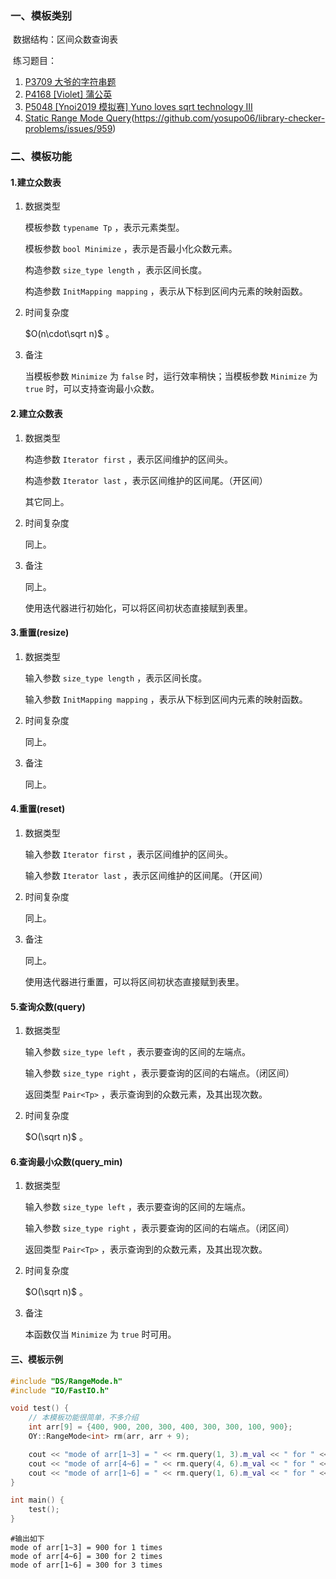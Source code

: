 ### 一、模板类别

​	数据结构：区间众数查询表

​	练习题目：

1. [P3709 大爷的字符串题](https://www.luogu.com.cn/problem/P3709)
2. [P4168 [Violet] 蒲公英](https://www.luogu.com.cn/problem/P4168)
3. [P5048 [Ynoi2019 模拟赛] Yuno loves sqrt technology III](https://www.luogu.com.cn/problem/P5048)
4. [Static Range Mode Query](https://judge.yosupo.jp/problem/static_range_mode_query)(https://github.com/yosupo06/library-checker-problems/issues/959)


### 二、模板功能

#### 1.建立众数表

1. 数据类型


   模板参数 `typename Tp` ，表示元素类型。
   
   模板参数 `bool Minimize` ，表示是否最小化众数元素。

   构造参数 `size_type length` ，表示区间长度。
   
   构造参数 `InitMapping mapping` ，表示从下标到区间内元素的映射函数。

2. 时间复杂度

   $O(n\cdot\sqrt n)$ 。

3. 备注

   当模板参数 `Minimize` 为 `false` 时，运行效率稍快；当模板参数 `Minimize` 为 `true` 时，可以支持查询最小众数。

#### 2.建立众数表

1. 数据类型

   构造参数 `Iterator first` ，表示区间维护的区间头。

   构造参数 `Iterator last` ，表示区间维护的区间尾。（开区间）

   其它同上。

2. 时间复杂度

   同上。

3. 备注

   同上。

   使用迭代器进行初始化，可以将区间初状态直接赋到表里。

#### 3.重置(resize)

1. 数据类型

   输入参数 `size_type length` ，表示区间长度。
   
   输入参数 `InitMapping mapping` ，表示从下标到区间内元素的映射函数。

2. 时间复杂度

   同上。

3. 备注

   同上。

#### 4.重置(reset)

1. 数据类型

   输入参数 `Iterator first` ，表示区间维护的区间头。

   输入参数 `Iterator last` ，表示区间维护的区间尾。（开区间）

2. 时间复杂度

   同上。

3. 备注

   同上。

   使用迭代器进行重置，可以将区间初状态直接赋到表里。

#### 5.查询众数(query)

1. 数据类型

   输入参数 `size_type left` ，表示要查询的区间的左端点。
   
   输入参数 `size_type right` ，表示要查询的区间的右端点。（闭区间）
   
   返回类型 `Pair<Tp>` ，表示查询到的众数元素，及其出现次数。

2. 时间复杂度

   $O(\sqrt n)$ 。

#### 6.查询最小众数(query_min)

1. 数据类型

   输入参数 `size_type left` ，表示要查询的区间的左端点。
   
   输入参数 `size_type right` ，表示要查询的区间的右端点。（闭区间）
   
   返回类型 `Pair<Tp>` ，表示查询到的众数元素，及其出现次数。

2. 时间复杂度

   $O(\sqrt n)$ 。

3. 备注

   本函数仅当 `Minimize` 为 `true` 时可用。

#### 三、模板示例

```c++
#include "DS/RangeMode.h"
#include "IO/FastIO.h"

void test() {
    // 本模板功能很简单，不多介绍
    int arr[9] = {400, 900, 200, 300, 400, 300, 300, 100, 900};
    OY::RangeMode<int> rm(arr, arr + 9);

    cout << "mode of arr[1~3] = " << rm.query(1, 3).m_val << " for " << rm.query(1, 3).m_cnt << " times" << endl;
    cout << "mode of arr[4~6] = " << rm.query(4, 6).m_val << " for " << rm.query(4, 6).m_cnt << " times" << endl;
    cout << "mode of arr[1~6] = " << rm.query(1, 6).m_val << " for " << rm.query(1, 6).m_cnt << " times" << endl;
}

int main() {
    test();
}
```

```
#输出如下
mode of arr[1~3] = 900 for 1 times
mode of arr[4~6] = 300 for 2 times
mode of arr[1~6] = 300 for 3 times

```

